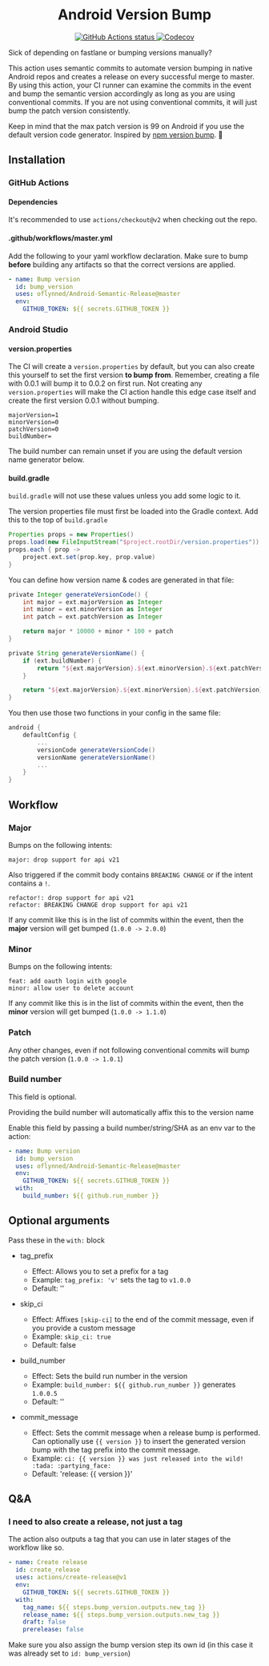 <h1 align="center">
Android Version Bump
</h1>

<p align="center">
  <a href="https://github.com/oflynned/Android-Semantic-Release/actions/workflows/master.yml">
    <img alt="GitHub Actions status" src="https://github.com/oflynned/Android-Semantic-Release/actions/workflows/master.yml/badge.svg">
  </a>
  <a href="https://codecov.io/gh/oflynned/Android-Semantic-Release">
    <img src="https://codecov.io/gh/oflynned/Android-Semantic-Release/branch/master/graph/badge.svg?token=VTW7E1X43G" alt="Codecov">
  </a>
</p>

Sick of depending on fastlane or bumping versions manually?

This action uses semantic commits to automate version bumping in native Android repos and creates a release on every successful merge to master.
By using this action, your CI runner can examine the commits in the event and bump the semantic version accordingly as long as you are using conventional commits.
If you are not using conventional commits, it will just bump the patch version consistently.

Keep in mind that the max patch version is 99 on Android if you use the default version code generator. Inspired by [npm version bump](https://github.com/phips28/gh-action-bump-version). :tada:

## Installation

### GitHub Actions

#### Dependencies

It's recommended to use `actions/checkout@v2` when checking out the repo.

#### .github/workflows/master.yml

Add the following to your yaml workflow declaration. 
Make sure to bump **before** building any artifacts so that the correct versions are applied.

```yaml
- name: Bump version
  id: bump_version
  uses: oflynned/Android-Semantic-Release@master
  env:
    GITHUB_TOKEN: ${{ secrets.GITHUB_TOKEN }}
```

### Android Studio

#### version.properties
The CI will create a `version.properties` by default, but you can also create this yourself to set the first version **to bump from**.
Remember, creating a file with 0.0.1 will bump it to 0.0.2 on first run.
Not creating any `version.properties` will make the CI action handle this edge case itself and create the first version 0.0.1 without bumping.

```properties
majorVersion=1
minorVersion=0
patchVersion=0
buildNumber=
```  

The build number can remain unset if you are using the default version name generator below.

#### build.gradle

`build.gradle` will not use these values unless you add some logic to it.

The version properties file must first be loaded into the Gradle context. 
Add this to the top of `build.gradle`
```groovy
Properties props = new Properties()
props.load(new FileInputStream("$project.rootDir/version.properties"))
props.each { prop ->
    project.ext.set(prop.key, prop.value)
}
```

You can define how version name & codes are generated in that file:

```groovy
private Integer generateVersionCode() {
    int major = ext.majorVersion as Integer
    int minor = ext.minorVersion as Integer
    int patch = ext.patchVersion as Integer

    return major * 10000 + minor * 100 + patch
}

private String generateVersionName() {
    if (ext.buildNumber) {
        return "${ext.majorVersion}.${ext.minorVersion}.${ext.patchVersion}.${ext.buildNumber}"
    }

    return "${ext.majorVersion}.${ext.minorVersion}.${ext.patchVersion}"
}
```

You then use those two functions in your config in the same file:

```groovy
android {
    defaultConfig {
        ...
        versionCode generateVersionCode()
        versionName generateVersionName()
        ...
    }
}
```

## Workflow

### Major

Bumps on the following intents:
```text
major: drop support for api v21
```

Also triggered if the commit body contains `BREAKING CHANGE` or if the intent contains a `!`.
```text
refactor!: drop support for api v21
refactor: BREAKING CHANGE drop support for api v21  
```

If any commit like this is in the list of commits within the event, then the **major** version will get bumped (`1.0.0 -> 2.0.0`)

### Minor

Bumps on the following intents:
```text
feat: add oauth login with google
minor: allow user to delete account
```

If any commit like this is in the list of commits within the event, then the **minor** version will get bumped (`1.0.0 -> 1.1.0`)

### Patch

Any other changes, even if not following conventional commits will bump the patch version (`1.0.0 -> 1.0.1`)

### Build number

This field is optional.

Providing the build number will automatically affix this to the version name

Enable this field by passing a build number/string/SHA as an env var to the action:

```yaml
- name: Bump version
  id: bump_version
  uses: oflynned/Android-Semantic-Release@master
  env:
    GITHUB_TOKEN: ${{ secrets.GITHUB_TOKEN }}
  with:
    build_number: ${{ github.run_number }}
```

## Optional arguments

Pass these in the `with:` block

* tag_prefix
  * Effect: Allows you to set a prefix for a tag
  * Example: `tag_prefix: 'v'` sets the tag to `v1.0.0`
  * Default: ''

* skip_ci
  * Effect: Affixes `[skip-ci]` to the end of the commit message, even if you provide a custom message
  * Example: `skip_ci: true` 
  * Default: false
    
* build_number
  * Effect: Sets the build run number in the version
  * Example: `build_number: ${{ github.run_number }}` generates `1.0.0.5` 
  * Default: ''
    
* commit_message
  * Effect: Sets the commit message when a release bump is performed. Can optionally use `{{ version }}` to insert the generated version bump with the tag prefix into the commit message.
  * Example: `ci: {{ version }} was just released into the wild! :tada: :partying_face:`
  * Default: 'release: {{ version }}'
    
## Q&A

### I need to also create a release, not just a tag 

The action also outputs a tag that you can use in later stages of the workflow like so. 

```yaml
- name: Create release
  id: create_release
  uses: actions/create-release@v1
  env:
    GITHUB_TOKEN: ${{ secrets.GITHUB_TOKEN }}
  with:
    tag_name: ${{ steps.bump_version.outputs.new_tag }}
    release_name: ${{ steps.bump_version.outputs.new_tag }}
    draft: false
    prerelease: false
```

Make sure you also assign the bump version step its own id (in this case it was already set to `id: bump_version`)
